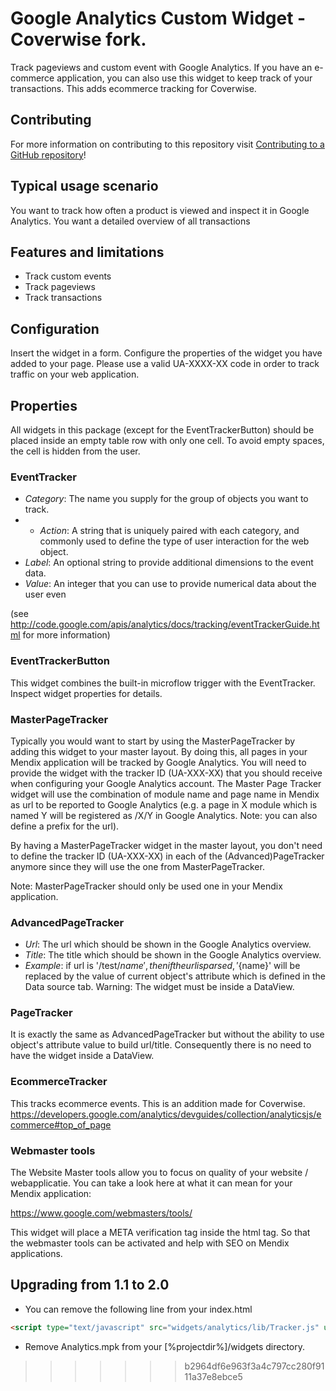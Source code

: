 # Google Analytics Custom Widget - Coverwise fork.

Track pageviews and custom event with Google Analytics. If you have an e-commerce application, you can also use this widget to keep track of your transactions. This adds ecommerce tracking for Coverwise.

## Contributing

For more information on contributing to this repository visit [Contributing to a GitHub repository](https://world.mendix.com/display/howto50/Contributing+to+a+GitHub+repository)!

## Typical usage scenario

You want to track how often a product is viewed and inspect it in Google Analytics.
You want a detailed overview of all transactions

## Features and limitations

* Track custom events
* Track pageviews
* Track transactions

## Configuration

Insert the widget in a form. Configure the properties of the widget you have added to your page.
Please use a valid UA-XXXX-XX code in order to track traffic on your web application.

## Properties
All widgets in this package (except for the EventTrackerButton) should be placed inside an empty table row with only one cell. To avoid empty spaces, the cell is hidden from the user.

### EventTracker

* *Category*: The name you supply for the group of objects you want to track.
* * *Action*: A string that is uniquely paired with each category, and commonly used to define the type of user interaction for the web object.
* *Label*: An optional string to provide additional dimensions to the event data.
* *Value*: An integer that you can use to provide numerical data about the user even

(see http://code.google.com/apis/analytics/docs/tracking/eventTrackerGuide.html for more information)

### EventTrackerButton

This widget combines the built-in microflow trigger with the EventTracker. Inspect widget properties for details.

### MasterPageTracker

Typically you would want to start by using the MasterPageTracker by adding this widget to your master layout. By doing this, all pages in your Mendix application will be tracked by Google Analytics. You will need to provide the widget with the tracker ID (UA-XXX-XX) that you should receive when configuring your Google Analytics account. The Master Page Tracker widget will use the combination of module name and page name in Mendix as url to be reported to Google Analytics (e.g. a page in X module which is named Y will be registered as /X/Y in Google Analytics. Note: you can also define a prefix for the url).

By having a MasterPageTracker widget in the master layout, you don't need to define the tracker ID (UA-XXX-XX) in each of the (Advanced)PageTracker anymore since they will use the one from MasterPageTracker.

Note: MasterPageTracker should only be used one in your Mendix application.

### AdvancedPageTracker

* *Url*: The url which should be shown in the Google Analytics overview.
* *Title*: The title which should be shown in the Google Analytics overview.
* *Example*: if url is '/test/${name}', then if the url is parsed, '${name}' will be replaced by the value of current object's attribute which is defined in the Data source tab. Warning: The widget must be inside a DataView.

### PageTracker

It is exactly the same as AdvancedPageTracker but without the ability to use object's attribute value to build url/title. Consequently there is no need to have the widget inside a DataView.

### EcommerceTracker
This tracks ecommerce events. This is an addition made for Coverwise.
https://developers.google.com/analytics/devguides/collection/analyticsjs/ecommerce#top_of_page

### Webmaster tools

The Website Master tools allow you to focus on quality of your website / webapplicatie.
You can take a look here at what it can mean for your Mendix application:

https://www.google.com/webmasters/tools/

This widget will place a META verification tag inside the <HEAD> html tag.
So that the webmaster tools can be activated and help with SEO on Mendix applications.


## Upgrading from 1.1 to 2.0
- You can remove the following line from your index.html
```html
<script type="text/javascript" src="widgets/analytics/lib/Tracker.js" uanumber="UA-XXXXXXXX-X"></script>
```
- Remove Analytics.mpk from your [%projectdir%]/widgets directory.


>>>>>>> b2964df6e963f3a4c797cc280f9111a37e8ebce5
